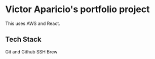 # Victor Aparicio's portfolio project
This uses AWS and React.

## Tech Stack
Git and Github
SSH
Brew
